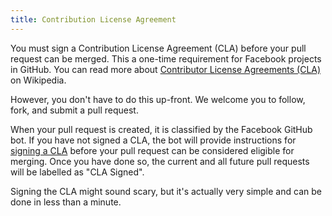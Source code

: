 ```yaml
---
title: Contribution License Agreement
---
```


You must sign a Contribution License Agreement (CLA) before your pull request can be merged. This a one-time requirement for Facebook projects in GitHub. You can read more about [Contributor License Agreements (CLA)](https://en.wikipedia.org/wiki/Contributor_License_Agreement) on Wikipedia.

However, you don't have to do this up-front. We welcome you to follow, fork, and submit a pull request.

When your pull request is created, it is classified by the Facebook GitHub bot. If you have not signed a CLA, the bot will provide instructions for [signing a CLA](https://code.facebook.com/cla) before your pull request can be considered eligible for merging. Once you have done so, the current and all future pull requests will be labelled as "CLA Signed".

<!--alex ignore simple-->

Signing the CLA might sound scary, but it's actually very simple and can be done in less than a minute.

